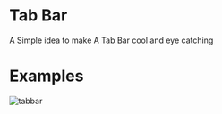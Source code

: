 # Tab Bar
A Simple idea to make A Tab Bar cool and eye catching

# Examples
![tabbar](https://github.com/rifqanzalbina/animationwebcollection/assets/124742008/6116bea1-205a-4ecc-a1ce-d8981669989c)

